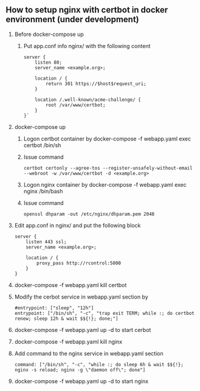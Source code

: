 ## How to setup nginx with certbot in docker environment (under development)

1. Before docker-compose up

   1. Put app.conf info nginx/ with the following content

      ```
      server {
          listen 80;
          server_name <example.org>;
      
          location / {
              return 301 https://$host$request_uri;
          }
      
          location /.well-known/acme-challenge/ {
              root /var/www/certbot;
          }
      }`
      ```

2. docker-compose up

   1. Logon certbot container by docker-compose -f webapp.yaml exec certbot /bin/sh

   2. Issue command 

      ```
      certbot certonly --agree-tos --register-unsafely-without-email --webroot -w /var/www/certbot -d <example.org>
      ```

   3. Logon nginx container by docker-compose -f webapp.yaml exec nginx /bin/bash

   4. Issue command

      ```
      openssl dhparam -out /etc/nginx/dhparam.pem 2048
      ```

3. Edit app.conf in nginx/ and put the following block

   ```
   server {
       listen 443 ssl;
       server_name <example.org>;
   
       location / {
           proxy_pass http://rcontrol:5000
       }
   }
   
   ```

4. docker-compose -f webapp.yaml kill certbot 

5. Modify the cerbot service in webapp.yaml section by

   ```
   #entrypoint: ["sleep", "12h"]
   entrypoint: ["/bin/sh", "-c", "trap exit TERM; while :; do certbot renew; sleep 12h & wait $${!}; done;"]
   ```

6. docker-compose -f webapp.yaml up -d to start cerbot

7. docker-compose -f webapp.yaml kill nginx

8. Add command to the nginx service in webapp.yaml section

   ```
   command: ["/bin/sh", "-c", "while :; do sleep 6h & wait $${!}; nginx -s reload; nginx -g \"daemon off\"; done"]
   ```

9. docker-compose -f webapp.yaml up -d to start nginx